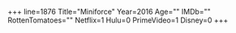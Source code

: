 +++
line=1876
Title="Miniforce"
Year=2016
Age=""
IMDb=""
RottenTomatoes=""
Netflix=1
Hulu=0
PrimeVideo=1
Disney=0
+++

